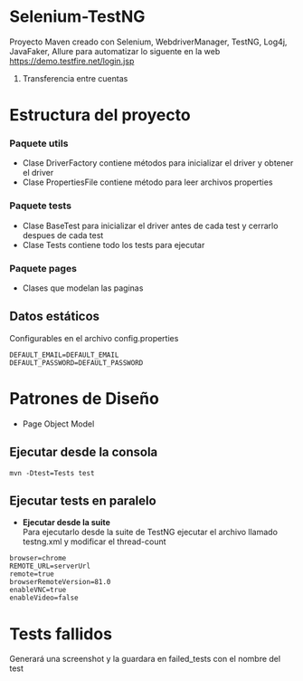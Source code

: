 # Selenium-TestNG
Proyecto Maven creado con Selenium, WebdriverManager, TestNG, Log4j, JavaFaker, Allure para automatizar lo siguente en la web https://demo.testfire.net/login.jsp
1. Transferencia entre cuentas
# Estructura del proyecto
### Paquete utils
- Clase DriverFactory contiene métodos para inicializar el driver y obtener el driver
- Clase PropertiesFile contiene método para leer archivos properties
### Paquete tests
- Clase BaseTest para inicializar el driver antes de cada test y cerrarlo despues de cada test
- Clase Tests contiene todo los tests para ejecutar
### Paquete pages
- Clases que modelan las paginas

## Datos estáticos
Configurables en el archivo config.properties
```
DEFAULT_EMAIL=DEFAULT_EMAIL
DEFAULT_PASSWORD=DEFAULT_PASSWORD
```
# Patrones de Diseño
- Page Object Model

## Ejecutar desde la consola
```
mvn -Dtest=Tests test
```
## Ejecutar tests en paralelo
- **Ejecutar desde la suite** <br>
Para ejecutarlo desde la suite de TestNG ejecutar el archivo llamado testng.xml y modificar el thread-count<br>
```
browser=chrome
REMOTE_URL=serverUrl
remote=true
browserRemoteVersion=81.0
enableVNC=true
enableVideo=false
```
# Tests fallidos
Generará una screenshot y la guardara en failed_tests con el nombre del test
